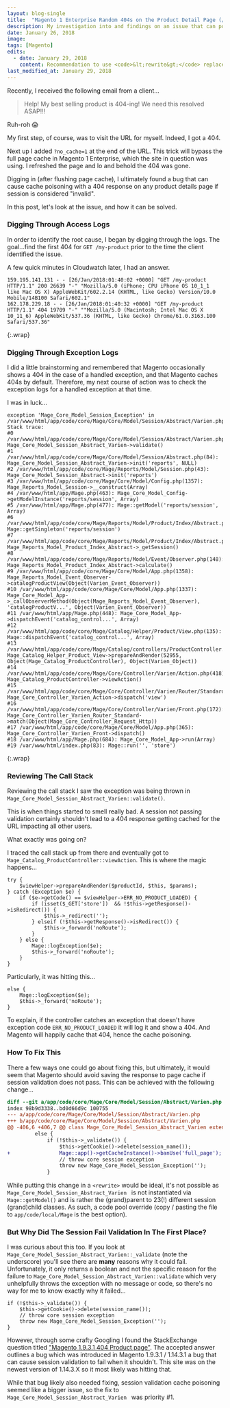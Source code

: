 ```yaml
---
layout: blog-single
title:  "Magento 1 Enterprise Random 404s on the Product Detail Page (/catalog/product/view)"
description: My investigation into and findings on an issue that can poison the cache with 404 responses for any product detail page in Magento 1 Enterprise.
date: January 26, 2018
image: 
tags: [Magento]
edits:
  - date: January 29, 2018
    content: Recommendation to use <code>&lt;rewrite&gt;</code> replaced with recommendation to use code pool override as <code>&lt;rewrite&gt;</code>s cannot be used here
last_modified_at: January 29, 2018
---
```


Recently, I received the following email from a client...

> Help! My best selling product is 404-ing! We need this resolved ASAP!!!

Ruh-roh :scream:

My first step, of course, was to visit the URL for myself. Indeed, I got a 404.

Next up I added `?no_cache=1` at the end of the URL. This trick will bypass the full page cache in Magento 1 Enterprise, which the site in question was using. I refreshed the page and lo and behold the 404 was gone.

Digging in (after flushing page cache), I ultimately found a bug that can cause cache poisoning with a 404 response on any product details page if session is considered "invalid".

In this post, let's look at the issue, and how it can be solved.

<!-- excerpt_separator -->

### Digging Through Access Logs

In order to identify the root cause, I began by digging through the logs. The goal...find the first 404 for `GET /my-product` prior to the time the client identified the issue. 

A few quick minutes in Cloudwatch later, I had an answer.

```
159.195.141.131 - - [26/Jan/2018:01:40:02 +0000] "GET /my-product HTTP/1.1" 200 26639 "-" "Mozilla/5.0 (iPhone; CPU iPhone OS 10_1_1 like Mac OS X) AppleWebKit/602.2.14 (KHTML, like Gecko) Version/10.0 Mobile/14B100 Safari/602.1"
162.178.229.18 - - [26/Jan/2018:01:40:32 +0000] "GET /my-product HTTP/1.1" 404 19709 "-" ""Mozilla/5.0 (Macintosh; Intel Mac OS X 10_11_6) AppleWebKit/537.36 (KHTML, like Gecko) Chrome/61.0.3163.100 Safari/537.36"
```
{:.wrap}

### Digging Through Exception Logs

I did a little brainstorming and remembered that Magento occasionally shows a 404 in the case of a handled exception, and that Magento caches 404s by default. Therefore, my next course of action was to check the exception logs for a handled exception at that time. 

I was in luck...

```
exception 'Mage_Core_Model_Session_Exception' in /var/www/html/app/code/core/Mage/Core/Model/Session/Abstract/Varien.php:421
Stack trace:
#0 /var/www/html/app/code/core/Mage/Core/Model/Session/Abstract/Varien.php(236): Mage_Core_Model_Session_Abstract_Varien->validate()
#1 /var/www/html/app/code/core/Mage/Core/Model/Session/Abstract.php(84): Mage_Core_Model_Session_Abstract_Varien->init('reports', NULL)
#2 /var/www/html/app/code/core/Mage/Reports/Model/Session.php(43): Mage_Core_Model_Session_Abstract->init('reports')
#3 /var/www/html/app/code/core/Mage/Core/Model/Config.php(1357): Mage_Reports_Model_Session->__construct(Array)
#4 /var/www/html/app/Mage.php(463): Mage_Core_Model_Config->getModelInstance('reports/session', Array)
#5 /var/www/html/app/Mage.php(477): Mage::getModel('reports/session', Array)
#6 /var/www/html/app/code/core/Mage/Reports/Model/Product/Index/Abstract.php(167): Mage::getSingleton('reports/session')
#7 /var/www/html/app/code/core/Mage/Reports/Model/Product/Index/Abstract.php(185): Mage_Reports_Model_Product_Index_Abstract->_getSession()
#8 /var/www/html/app/code/core/Mage/Reports/Model/Event/Observer.php(148): Mage_Reports_Model_Product_Index_Abstract->calculate()
#9 /var/www/html/app/code/core/Mage/Core/Model/App.php(1358): Mage_Reports_Model_Event_Observer->catalogProductView(Object(Varien_Event_Observer))
#10 /var/www/html/app/code/core/Mage/Core/Model/App.php(1337): Mage_Core_Model_App->_callObserverMethod(Object(Mage_Reports_Model_Event_Observer), 'catalogProductV...', Object(Varien_Event_Observer))
#11 /var/www/html/app/Mage.php(448): Mage_Core_Model_App->dispatchEvent('catalog_control...', Array)
#12 /var/www/html/app/code/core/Mage/Catalog/Helper/Product/View.php(135): Mage::dispatchEvent('catalog_control...', Array)
#13 /var/www/html/app/code/core/Mage/Catalog/controllers/ProductController.php(132): Mage_Catalog_Helper_Product_View->prepareAndRender(52955, Object(Mage_Catalog_ProductController), Object(Varien_Object))
#14 /var/www/html/app/code/core/Mage/Core/Controller/Varien/Action.php(418): Mage_Catalog_ProductController->viewAction()
#15 /var/www/html/app/code/core/Mage/Core/Controller/Varien/Router/Standard.php(254): Mage_Core_Controller_Varien_Action->dispatch('view')
#16 /var/www/html/app/code/core/Mage/Core/Controller/Varien/Front.php(172): Mage_Core_Controller_Varien_Router_Standard->match(Object(Mage_Core_Controller_Request_Http))
#17 /var/www/html/app/code/core/Mage/Core/Model/App.php(365): Mage_Core_Controller_Varien_Front->dispatch()
#18 /var/www/html/app/Mage.php(684): Mage_Core_Model_App->run(Array)
#19 /var/www/html/index.php(83): Mage::run('', 'store')
```
{:.wrap}

### Reviewing The Call Stack

Reviewing the call stack I saw the exception was being thrown in `Mage_Core_Model_Session_Abstract_Varien::validate()`. 

This is when things started to smell really bad. A session not passing validation certainly shouldn't lead to a 404 response getting cached for the URL impacting all other users.

What exactly was going on?

I traced the call stack up from there and eventually got to `Mage_Catalog_ProductController::viewAction`. This is where the magic happens...


```php?start_inline=1
try {
    $viewHelper->prepareAndRender($productId, $this, $params);
} catch (Exception $e) {
    if ($e->getCode() == $viewHelper->ERR_NO_PRODUCT_LOADED) {
        if (isset($_GET['store'])  && !$this->getResponse()->isRedirect()) {
            $this->_redirect('');
        } elseif (!$this->getResponse()->isRedirect()) {
            $this->_forward('noRoute');
        }
    } else {
        Mage::logException($e);
        $this->_forward('noRoute');
    }
}
```

Particularly, it was hitting this...

```php?start_inline=1
else {
    Mage::logException($e);
    $this->_forward('noRoute');
}
```

To explain, if the controller catches an exception that doesn't have exception code `ERR_NO_PRODUCT_LOADED` it will log it and show a 404. And Magento will happily cache that 404, hence the cache poisoning.

### How To Fix This

There a few ways one could go about fixing this, but ultimately, it would seem that Magento should avoid saving the response to page cache if session validation does not pass. This can be achieved with the following change...

```diff
diff --git a/app/code/core/Mage/Core/Model/Session/Abstract/Varien.php b/app/code/core/Mage/Core/Model/Session/Abstract/Varien.php
index 98b9d3338..bd0d66d9c 100755
--- a/app/code/core/Mage/Core/Model/Session/Abstract/Varien.php
+++ b/app/code/core/Mage/Core/Model/Session/Abstract/Varien.php
@@ -406,6 +406,7 @@ class Mage_Core_Model_Session_Abstract_Varien extends Varien_Object
         else {
             if (!$this->_validate()) {
                 $this->getCookie()->delete(session_name());
+                Mage::app()->getCacheInstance()->banUse('full_page');
                 // throw core session exception
                 throw new Mage_Core_Model_Session_Exception('');
             }
```

While putting this change in a `<rewrite>` would be ideal, it's not possible as `Mage_Core_Model_Session_Abstract_Varien ` is not instantiated via `Mage::getModel()` and is rather the (grand)parent to 23(!) different session (grand)child classes. As such, a code pool override (copy / pasting the file to `app/code/local/Mage` is the best option).

### But Why Did The Session Fail Validation In The First Place?

I was curious about this too. If you look at `Mage_Core_Model_Session_Abstract_Varien::_validate` (note the underscore) you'll see there are **many** reasons why it could fail. Unfortunately, it only returns a boolean and not the specific reason for the failure to `Mage_Core_Model_Session_Abstract_Varien::validate` which very unhelpfully throws the exception with no message or code, so there's no way for me to know exactly why it failed...

```php?start_inline=1
if (!$this->_validate()) {
    $this->getCookie()->delete(session_name());
    // throw core session exception
    throw new Mage_Core_Model_Session_Exception('');
}
```

However, through some crafty Googling I found the StackExchange question titled ["Magento 1.9.3.1 404 Product page"](https://magento.stackexchange.com/questions/152869/magento-1-9-3-1-404-product-page). The accepted answer outlines a bug which was introduced in Magento 1.9.3.1 / 1.14.3.1 a bug that can cause session validation to fail when it shouldn't. This site was on the newest version of 1.14.3.X so it most likely was hitting that.

While that bug likely also needed fixing, session validation cache poisoning seemed like a bigger issue, so the fix to `Mage_Core_Model_Session_Abstract_Varien ` was priority #1.